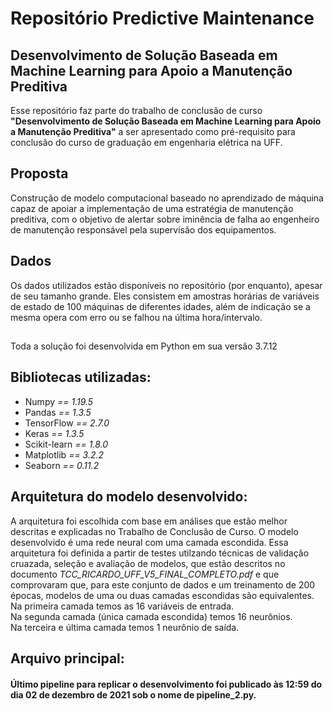 # Repositório Predictive Maintenance
## Desenvolvimento de Solução Baseada em Machine Learning para Apoio a Manutenção Preditiva
Esse repositório faz parte do trabalho de conclusão de curso <strong>"Desenvolvimento de Solução Baseada em Machine Learning para Apoio a Manutenção Preditiva"</strong> a ser apresentado como pré-requisito para conclusão do curso de graduação em engenharia elétrica na UFF.

## Proposta
Construção de modelo computacional baseado no aprendizado de máquina capaz de apoiar a implementação de uma estratégia de manutenção preditiva, com o objetivo de alertar sobre iminência de falha ao engenheiro de manutenção responsável pela supervisão dos equipamentos.

## Dados 
Os dados utilizados estão disponíveis no repositório (por enquanto), apesar de seu tamanho grande. Eles consistem em amostras horárias de variáveis de estado de 100 máquinas de diferentes idades, além de indicação se a mesma opera com erro ou se falhou na última hora/intervalo. 

##
Toda a solução foi desenvolvida em Python em sua versão 3.7.12

## Bibliotecas utilizadas:
<ul>
  <li>Numpy<i> == 1.19.5</i></li>
  <li>Pandas<i> == 1.3.5</i></li>
  <li>TensorFlow<i> == 2.7.0</i></li>
  <li>Keras<i> == 1.3.5</i></li>
  <li>Scikit-learn<i> == 1.8.0</i></li>
  <li>Matplotlib<i> == 3.2.2</i></li>
  <li>Seaborn<i> == 0.11.2</i></li>
</ul>

## Arquitetura do modelo desenvolvido:
A arquitetura foi escolhida com base em análises que estão melhor descritas e explicadas no Trabalho de Conclusão de Curso.
O modelo desenvolvido é uma rede neural com uma camada escondida. Essa arquitetura foi definida a partir de testes utilzando técnicas de validação cruazada, seleção e avaliação de modelos, que estão descritos no documento <i>TCC_RICARDO_UFF_V5_FINAL_COMPLETO.pdf</i> e que comprovaram que, para este conjunto de dados e um treinamento de 200 épocas, modelos de uma ou duas camadas escondidas são equivalentes.<br>
  Na primeira camada temos as 16 variáveis de entrada.<br>
  Na segunda camada (única camada escondida) temos 16 neurônios.<br>
  Na terceira e última camada temos 1 neurônio de saída.<br>

## Arquivo principal:
#### Último pipeline para replicar o desenvolvimento foi publicado às 12:59 do dia 02 de dezembro de 2021 sob o nome de pipeline_2.py.
